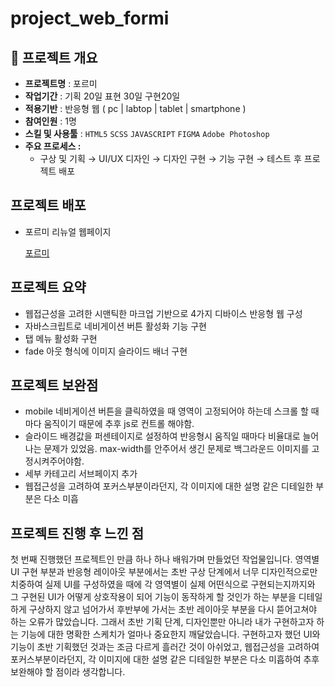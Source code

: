 # project_web_formi



## 📌 프로젝트 개요



- **프로젝트명** : 포르미
- **작업기간** :  기획 20일  표현 30일 구현20일
- **적용기반** :  반응형 웹 ( pc  |  labtop  |  tablet  |  smartphone )
- **참여인원** : 1명
- **스킬 및 사용툴** : `HTML5` `SCSS` `JAVASCRIPT` `FIGMA`  `Adobe Photoshop`
- **주요 프로세스 :**
    - 구상 및 기획 → UI/UX 디자인 → 디자인 구현 → 기능 구현 → 테스트 후 프로젝트 배포

## **프로젝트 배포**


- 포르미 리뉴얼 웹페이지
    
    [포르미](https://formi-mu.vercel.app/html/main_v1.html)
    


## **프로젝트 요약**

- 웹접근성을 고려한 시맨틱한 마크업 기반으로 4가지 디바이스 반응형 웹 구성
- 자바스크립트로 네비게이션 버튼 활성화 기능 구현
- 탭 메뉴 활성화 구현
- fade 아웃 형식에 이미지 슬라이드 배너 구현



## 프로젝트 **보완점**


- mobile 네비게이션 버튼을 클릭하였을 때  영역이 고정되어야 하는데 스크롤 할 때마다 움직이기 때문에 
 추후 js로 컨트롤 해야함.
- 슬라이드 배경값을 퍼센테이지로 설정하여 반응형시 움직일 때마다 비율대로 늘어나는 문제가 있었음.
 max-width를 안주어서 생긴 문제로 백그라운드 이미지를 고정시켜주어야함.
- 세부 카테고리 서브페이지 추가
- 웹접근성을 고려하여 포커스부분이라던지, 각 이미지에 대한 설명 같은 디테일한 부분은 다소 미흡

## **프로젝트 진행 후 느낀 점**



첫 번째 진행했던 프로젝트인 만큼 하나 하나 배워가며 만들었던 작업물입니다. 영역별 UI 구현 부분과 반응형 레이아웃 부분에서는 초반 구상 단계에서 너무 디자인적으로만 치중하여 실제 UI를 구성하였을 때에 각 영역별이 실제 어떤식으로 구현되는지까지와 그 구현된 UI가 어떻게 상호작용이 되어 기능이 동작하게 할 것인가 하는 부분을 디테일하게 구상하지 않고 넘어가서 후반부에 가서는 초반 레이아웃 부분을 다시 뜯어고쳐야 하는 오류가 많았습니다. 그래서 초반 기획 단계, 디자인뿐만 아니라 내가 구현하고자 하는 기능에 대한 명확한 스케치가 얼마나 중요한지 깨달았습니다. 구현하고자 했던 UI와 기능이 초반 기획했던 것과는 조금 다르게 흘러간 것이 아쉬었고, 웹접근성을 고려하여 포커스부분이라던지, 각 이미지에 대한 설명 같은 디테일한 부분은 다소 미흡하여 추후 보완해야 할 점이라 생각합니다.
